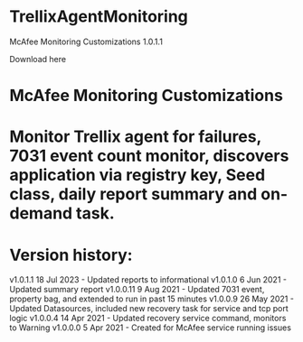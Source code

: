 # TrellixAgentMonitoring
McAfee Monitoring Customizations 1.0.1.1

Download here

# McAfee Monitoring Customizations
# Monitor Trellix agent for failures, 7031 event count monitor, discovers application via registry key, Seed class, daily report summary and on-demand task.

# Version history:
v1.0.1.1  18 Jul 2023 - Updated reports to informational
v1.0.1.0   6 Jun 2021 - Updated summary report
v1.0.0.11  9 Aug 2021 - Updated 7031 event, property bag, and extended to run in past 15 minutes
v1.0.0.9  26 May 2021 - Updated Datasources, included new recovery task for service and tcp port logic
v1.0.0.4  14 Apr 2021 - Updated recovery service command, monitors to Warning
v1.0.0.0   5 Apr 2021 - Created for McAfee service running issues
